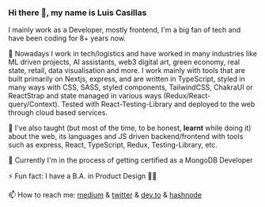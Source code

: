 ### Hi there 👋, my name is Luis Casillas

I mainly work as a Developer, mostly frontend, I'm a big fan of tech and have been coding for 8+ years now. 

🔭 Nowadays I work in tech/logistics and have worked in many industries like ML driven projects, AI assistants, web3 digital art, green economy, real state, retail, data visualisation and more. I work mainly with tools that are built primarily on Nextjs, express, and are written in TypeScript, styled in many ways with CSS, SASS, styled components, TailwindCSS, ChakraUI or ReactStrap and state managed in various ways (Redux/React-query/Context). Tested with React-Testing-Library and deployed to the web through cloud based services.

🧮 I've also taught (but most of the time, to be honest, **learnt** while doing it) about the web, its languages and JS driven backend/frontend with tools such as express, React, TypeScript, Redux, Testing-Library, etc. 
  
🌱 Currently I'm in the process of getting certified as a MongoDB Developer

⚡️ Fun fact: I have a B.A. in Product Design 🏴‍☠️

📫 How to reach me: [medium](https://gwitchr.medium.com) & [twitter](https://twitter.com/gwitchr) & [dev.to](https://dev.to/gwitchr) & [hashnode](https://hashnode.com/@Gwitchr)


<!--
**casillasluisn12/casillasluisn12** is a ✨ _special_ ✨ repository because its `README.md` (this file) appears on your GitHub profile.

Here are some ideas to get you started:

- 🔭 I’m currently working on ...
- 🌱 I’m currently learning ...
- 👯 I’m looking to collaborate on ...
- 🤔 I’m looking for help with ...
- 💬 Ask me about ...
- 📫 How to reach me: ...
- 😄 Pronouns: ...
- ⚡ Fun fact: ...
-->
